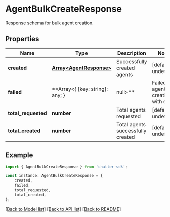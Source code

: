 # AgentBulkCreateResponse

Response schema for bulk agent creation.

## Properties

Name | Type | Description | Notes
------------ | ------------- | ------------- | -------------
**created** | [**Array&lt;AgentResponse&gt;**](AgentResponse.md) | Successfully created agents | [default to undefined]
**failed** | **Array&lt;{ [key: string]: any; } | null&gt;** | Failed agent creations with errors | [default to undefined]
**total_requested** | **number** | Total agents requested | [default to undefined]
**total_created** | **number** | Total agents successfully created | [default to undefined]

## Example

```typescript
import { AgentBulkCreateResponse } from 'chatter-sdk';

const instance: AgentBulkCreateResponse = {
    created,
    failed,
    total_requested,
    total_created,
};
```

[[Back to Model list]](../README.md#documentation-for-models) [[Back to API list]](../README.md#documentation-for-api-endpoints) [[Back to README]](../README.md)

